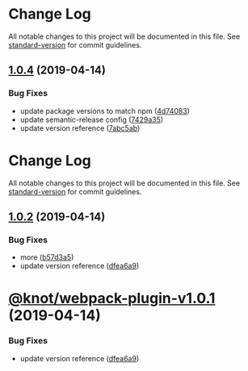 # Change Log

All notable changes to this project will be documented in this file. See [standard-version](https://github.com/conventional-changelog/standard-version) for commit guidelines.

## [1.0.4](https://github.com/effervescentia/knot/compare/v1.0.2...v1.0.4) (2019-04-14)


### Bug Fixes

* update package versions to match npm ([4d74083](https://github.com/effervescentia/knot/commit/4d74083))
* update semantic-release config ([7429a35](https://github.com/effervescentia/knot/commit/7429a35))
* update version reference ([7abc5ab](https://github.com/effervescentia/knot/commit/7abc5ab))



# Change Log

All notable changes to this project will be documented in this file. See [standard-version](https://github.com/conventional-changelog/standard-version) for commit guidelines.

## [1.0.2](https://github.com/effervescentia/knot/compare/v1.0.0-dev...v1.0.2) (2019-04-14)


### Bug Fixes

* more ([b57d3a5](https://github.com/effervescentia/knot/commit/b57d3a5))
* update version reference ([dfea6a9](https://github.com/effervescentia/knot/commit/dfea6a9))



# [@knot/webpack-plugin-v1.0.1](https://github.com/effervescentia/knot/compare/v1.0.0-dev...v1.0.1-dev) (2019-04-14)


### Bug Fixes

* update version reference ([dfea6a9](https://github.com/effervescentia/knot/commit/dfea6a9))
